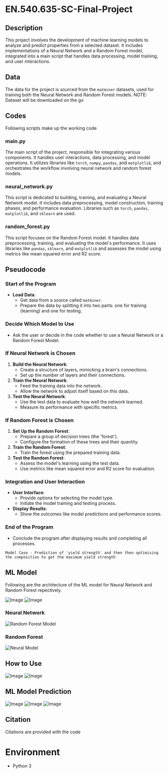
# EN.540.635-SC-Final-Project

## Description
This project involves the development of machine learning models to analyze and predict properties from a selected dataset. It includes implementations of a Neural Network and a Random Forest model, integrated into a main script that handles data processing, model training, and user interactions.

## Data
The data for the project is sourced from the `matminer` datasets, used for training both the Neural Network and Random Forest models.
NOTE: Dataset will be downloaded on the go

## Codes
Following scripts make up the working code

### main.py
The main script of the project, responsible for integrating various components. It handles user interactions, data processing, and model operations. It utilizes libraries like `torch`, `numpy`, `pandas`, and `matplotlib`, and orchestrates the workflow involving neural network and random forest models.

### neural_network.py
This script is dedicated to building, training, and evaluating a Neural Network model. It includes data preprocessing, model construction, training phases, and performance evaluation. Libraries such as `torch`, `pandas`, `matplotlib`, and `sklearn` are used.

### random_forest.py
This script focuses on the Random Forest model. It handles data preprocessing, training, and evaluating the model's performance. It uses libraries like `pandas`, `sklearn`, and `matplotlib` and assesses the model using metrics like mean squared error and R2 score.

## Pseudocode

### Start of the Program
- **Load Data**:
  - Get data from a source called `matminer`.
  - Prepare the data by splitting it into two parts: one for training (learning) and one for testing.

### Decide Which Model to Use
- Ask the user or decide in the code whether to use a Neural Network or a Random Forest Model.

### If Neural Network is Chosen
1. **Build the Neural Network**:
   - Create a structure of layers, mimicking a brain's connections.
   - Set up the number of layers and their connections.
2. **Train the Neural Network**:
   - Feed the training data into the network.
   - Allow the network to adjust itself based on this data.
3. **Test the Neural Network**:
   - Use the test data to evaluate how well the network learned.
   - Measure its performance with specific metrics.

### If Random Forest is Chosen
1. **Set Up the Random Forest**:
   - Prepare a group of decision trees (the 'forest').
   - Configure the formation of these trees and their quantity.
2. **Train the Random Forest**:
   - Train the forest using the prepared training data.
3. **Test the Random Forest**:
   - Assess the model's learning using the test data.
   - Use metrics like mean squared error and R2 score for evaluation.

### Integration and User Interaction
- **User Interface**:
  - Provide options for selecting the model type.
  - Initiate the model training and testing process.
- **Display Results**:
  - Show the outcomes like model predictions and performance scores.

### End of the Program
- Conclude the program after displaying results and completing all processes.

~~~
Model Case - Prediction of 'yield strength' and then then optimising the composition to get the maximum yield strength
~~~

## ML Model
Following are the architecture of the ML model for Neural Network and Random Forest repectively.

![Image](https://github.com/Aroy34/EN.540.635-SC-Final-Project/blob/main/neural_network_architecture.png)
![Image](https://github.com/Aroy34/EN.540.635-SC-Final-Project/blob/main/steel_strength_decision_tree.png)

### Neural Network
![Random Forest Model](https://github.com/Aroy34/EN.540.635-SC-Final-Project/blob/main/Neural%20Network%20Model.png)

### Random Forest
![Neural Model](https://github.com/Aroy34/EN.540.635-SC-Final-Project/blob/main/Random%20Forest%20Model.png)

## How to Use
![Image](https://github.com/Aroy34/EN.540.635-SC-Final-Project/blob/main/img_1.png)
![Image](https://github.com/Aroy34/EN.540.635-SC-Final-Project/blob/main/img_2.png)


## ML Model Prediction
![Image](https://github.com/Aroy34/EN.540.635-SC-Final-Project/blob/main/Predicted%20Composition%20-%20Neural%20Network.png)
![Image](https://github.com/Aroy34/EN.540.635-SC-Final-Project/blob/main/Predicted%20Composition%20-%20Random%20Forest.png)
![Image](https://github.com/Aroy34/EN.540.635-SC-Final-Project/blob/main/img_3.png)


## Citation
Citations are provided with the code

# Environment
- Python 3
